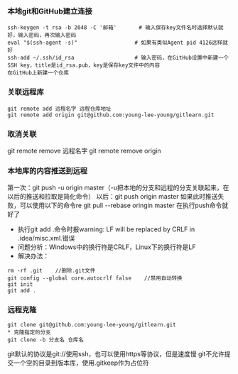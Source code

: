 
### 本地git和GitHub建立连接

```
ssh-keygen -t rsa -b 2048 -C '邮箱'		# 输入保存key文件名时选择默认就好，输入密码，再次输入密码
eval "$(ssh-agent -s)"					# 如果有类似Agent pid 4126这样就好
ssh-add ~/.ssh/id_rsa					# 输入密码，在GitHub设置中新建一个SSH key，title是id_rsa.pub，key是保存key文件中的内容
在GitHub上新建一个仓库
```


### 关联远程库
	
```
git remote add 远程名字 远程仓库地址
git remote add origin git@github.com:young-lee-young/gitlearn.git
```

### 取消关联
git remote remove 远程名字
git remote remove origin


### 本地库的内容推送到远程
第一次：git push -u origin master（-u把本地的分支和远程的分支关联起来，在以后的推送和拉取是简化命令）
以后：git push origin master
如果此时推送失败，可以使用以下的命令re
git pull --rebase oringin master
在执行push命令就好了


* 执行git add .命令时报warning: LF will be replaced by CRLF in .idea/misc.xml.错误
* 问题分析：Windows中的换行符是CRLF，Linux下的换行符是LF
* 解决办法：
```
rm -rf .git    //删除.git文件
git config --global core.autocrlf false    //禁用自动转换
git init
git add .
```


### 远程克隆

```
git clone git@github.com:young-lee-young/gitlearn.git
* 克隆指定的分支
git clone -b 分支名 仓库名
```

git默认的协议是git://使用ssh，也可以使用https等协议，但是速度慢
git不允许提交一个空的目录到版本库，使用.gitkeep作为占位符
